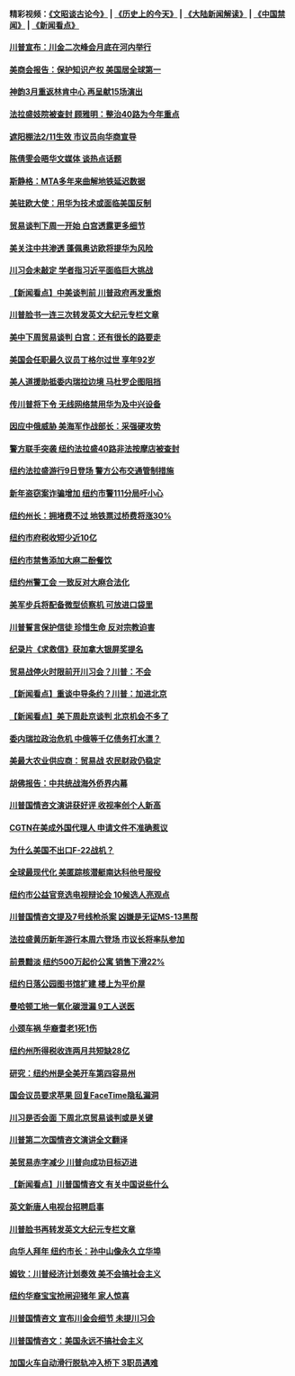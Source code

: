 #### 精彩视频：[《文昭谈古论今》](http://45.32.25.56/wenzhao) | [《历史上的今天》](http://45.32.25.56/today-in-history) | [《大陆新闻解读》](http://45.32.25.56/ntdtv-comedy) | [《中国禁闻》](http://45.32.25.56/ntdtv-news) | [《新闻看点》](http://45.32.25.56/news-insight) 

 #### [川普宣布：川金二次峰会月底在河内举行](../pages/nsc412/n11034200.md?t=02091531) 

#### [美商会报告：保护知识产权 美国居全球第一](../pages/nsc412/n11033507.md?t=02091531) 

#### [神韵3月重返林肯中心 再呈献15场演出](../pages/nsc412/n11033703.md?t=02091531) 

#### [法拉盛妓院被查封 顾雅明：整治40路为今年重点](../pages/nsc412/n11033697.md?t=02091531) 

#### [遮阳棚法2/11生效 市议员向华商宣导](../pages/nsc412/n11033711.md?t=02091531) 

#### [陈倩雯会晤华文媒体 谈热点话题](../pages/nsc412/n11033718.md?t=02091531) 

#### [斯静格：MTA多年来曲解地铁延迟数据](../pages/nsc412/n11033725.md?t=02091531) 

#### [美驻欧大使：用华为技术或面临美国反制](../pages/nsc412/n11033036.md?t=02091531) 

#### [贸易谈判下周一开始 白宫透露更多细节](../pages/nsc412/n11033359.md?t=02091531) 

#### [美关注中共渗透 蓬佩奥访欧将提华为风险](../pages/nsc412/n11032871.md?t=02091531) 

#### [川习会未敲定 学者指习近平面临巨大挑战](../pages/nsc412/n11032752.md?t=02091531) 

#### [【新闻看点】中美谈判前 川普政府再发重炮](../pages/nsc412/n11032676.md?t=02091531) 

#### [川普脸书一连三次转发英文大纪元专栏文章](../pages/nsc412/n11032874.md?t=02091531) 

#### [美中下周贸易谈判 白宫：还有很长的路要走](../pages/nsc412/n11032579.md?t=02091531) 

#### [美国会任职最久议员丁格尔过世 享年92岁](../pages/nsc412/n11032542.md?t=02091531) 

#### [美人道援助抵委内瑞拉边境 马杜罗企图阻挡](../pages/nsc412/n11032425.md?t=02091531) 

#### [传川普将下令 无线网络禁用华为及中兴设备](../pages/nsc412/n11031804.md?t=02091531) 

#### [因应中俄威胁 美海军作战部长：采强硬攻势](../pages/nsc412/n11032214.md?t=02091531) 

#### [警方联手突袭 纽约法拉盛40路非法按摩店被查封](../pages/nsc412/n11031874.md?t=02091531) 

#### [纽约法拉盛游行9日登场 警方公布交通管制措施](../pages/nsc412/n11031884.md?t=02091531) 

#### [新年盗窃案诈骗增加 纽约市警111分局吁小心](../pages/nsc412/n11031868.md?t=02091531) 

#### [纽约州长：拥堵费不过 地铁票过桥费将涨30%](../pages/nsc412/n11031922.md?t=02091531) 

#### [纽约市府税收短少近10亿](../pages/nsc412/n11031890.md?t=02091531) 

#### [纽约市禁售添加大麻二酚餐饮](../pages/nsc412/n11031907.md?t=02091531) 

#### [纽约州警工会 一致反对大麻合法化](../pages/nsc412/n11031910.md?t=02091531) 

#### [美军步兵将配备微型侦察机 可放进口袋里](../pages/nsc412/n11031966.md?t=02091531) 

#### [川普誓言保护信徒 珍惜生命 反对宗教迫害](../pages/nsc412/n11031507.md?t=02091531) 

#### [纪录片《求救信》获加拿大银屏奖提名](../pages/nsc412/n11031336.md?t=02091531) 

#### [贸易战停火时限前开川习会？川普：不会](../pages/nsc412/n11031036.md?t=02091531) 

#### [【新闻看点】重谈中导条约？川普：加进北京](../pages/nsc412/n11031006.md?t=02091531) 

#### [【新闻看点】美下周赴京谈判 北京机会不多了](../pages/nsc412/n11030801.md?t=02091531) 

#### [委内瑞拉政治危机 中俄等千亿债务打水漂？](../pages/nsc412/n11030947.md?t=02091531) 

#### [美最大农业供应商：贸易战 农民财政仍稳定](../pages/nsc412/n11031011.md?t=02091531) 

#### [胡佛报告：中共统战海外侨界内幕](../pages/nsc412/n11030735.md?t=02091531) 

#### [川普国情咨文演讲获好评 收视率创个人新高](../pages/nsc412/n11029891.md?t=02091531) 

#### [CGTN在美成外国代理人 申请文件不准确惹议](../pages/nsc412/n11028976.md?t=02091531) 

#### [为什么美国不出口F-22战机？](../pages/nsc412/n11030207.md?t=02091531) 

#### [全球最现代化 美匿踪核潜艇南达科他号服役](../pages/nsc412/n11029826.md?t=02091531) 

#### [纽约市公益官竞选电视辩论会  10候选人亮观点](../pages/nsc412/n11029725.md?t=02091531) 

#### [川普国情咨文提及7号线枪杀案   凶嫌是无证MS-13黑帮](../pages/nsc412/n11029767.md?t=02091531) 

#### [法拉盛黄历新年游行本周六登场 市议长将率队参加](../pages/nsc412/n11029736.md?t=02091531) 

#### [前景黯淡 纽约500万起价公寓 销售下滑22%](../pages/nsc412/n11029779.md?t=02091531) 

#### [纽约日落公园图书馆扩建 楼上为平价屋](../pages/nsc412/n11029748.md?t=02091531) 

#### [曼哈顿工地一氧化碳泄漏 9工人送医](../pages/nsc412/n11029751.md?t=02091531) 

#### [小颈车祸 华裔耆老1死1伤](../pages/nsc412/n11029764.md?t=02091531) 

#### [纽约州所得税收连两月共短缺28亿](../pages/nsc412/n11029773.md?t=02091531) 

#### [研究：纽约州是全美开车第四容易州](../pages/nsc412/n11029776.md?t=02091531) 

#### [国会议员要求苹果 回复FaceTime隐私漏洞](../pages/nsc412/n11029731.md?t=02091531) 

#### [川习是否会面 下周北京贸易谈判或是关键](../pages/nsc412/n11029173.md?t=02091531) 

#### [川普第二次国情咨文演讲全文翻译](../pages/nsc412/n11029266.md?t=02091531) 

#### [美贸易赤字减少 川普向成功目标迈进](../pages/nsc412/n11028907.md?t=02091531) 

#### [【新闻看点】川普国情咨文 有关中国说些什么](../pages/nsc412/n11028748.md?t=02091531) 

#### [英文新唐人电视台招聘启事](../pages/nsc412/n11028817.md?t=02091531) 

#### [川普脸书再转发英文大纪元专栏文章](../pages/nsc412/n11028719.md?t=02091531) 

#### [向华人拜年 纽约市长：孙中山像永久立华埠](../pages/nsc412/n11027112.md?t=02091531) 

#### [姆钦：川普经济计划奏效 美不会搞社会主义](../pages/nsc412/n11028626.md?t=02091531) 

#### [纽约华裔宝宝抢闸迎猪年 家人惊喜](../pages/nsc412/n11027120.md?t=02091531) 

#### [川普国情咨文 宣布川金会细节 未提川习会](../pages/nsc412/n11027745.md?t=02091531) 

#### [川普国情咨文：美国永远不搞社会主义](../pages/nsc412/n11027086.md?t=02091531) 

#### [加国火车自动滑行脱轨冲入桥下 3职员遇难](../pages/nsc412/n11027459.md?t=02091531) 

